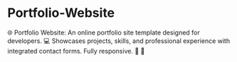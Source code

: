 # Portfolio-Website
🌐 Portfolio Website: An online portfolio site template designed for developers. 💻 Showcases projects, skills, and professional experience with integrated contact forms. Fully responsive. 📝 🌟
